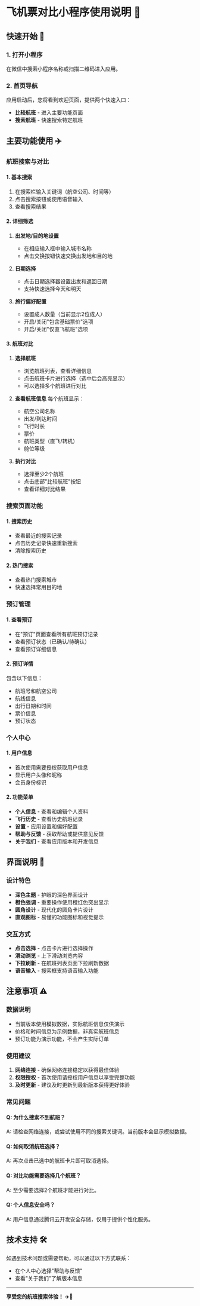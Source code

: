 # 飞机票对比小程序使用说明 📖

## 快速开始 🚀

### 1. 打开小程序
在微信中搜索小程序名称或扫描二维码进入应用。

### 2. 首页导航
应用启动后，您将看到欢迎页面，提供两个快速入口：
- **比较航班** - 进入主要功能页面
- **搜索航班** - 快速搜索特定航班

## 主要功能使用 ✈️

### 航班搜索与对比

#### 1. 基本搜索
1. 在搜索栏输入关键词（航空公司、时间等）
2. 点击搜索按钮或使用语音输入
3. 查看搜索结果

#### 2. 详细筛选
1. **出发地/目的地设置**
   - 在相应输入框中输入城市名称
   - 点击交换按钮快速交换出发地和目的地

2. **日期选择**
   - 点击日期选择器设置出发和返回日期
   - 支持快速选择今天和明天

3. **旅行偏好配置**
   - 设置成人数量（当前显示2位成人）
   - 开启/关闭"包含基础票价"选项
   - 开启/关闭"仅直飞航班"选项

#### 3. 航班对比
1. **选择航班**
   - 浏览航班列表，查看详细信息
   - 点击航班卡片进行选择（选中后会高亮显示）
   - 可以选择多个航班进行对比

2. **查看航班信息**
   每个航班显示：
   - 航空公司名称
   - 出发/到达时间
   - 飞行时长
   - 票价
   - 航班类型（直飞/转机）
   - 舱位等级

3. **执行对比**
   - 选择至少2个航班
   - 点击底部"比较航班"按钮
   - 查看详细对比结果

### 搜索页面功能

#### 1. 搜索历史
- 查看最近的搜索记录
- 点击历史记录快速重新搜索
- 清除搜索历史

#### 2. 热门搜索
- 查看热门搜索城市
- 快速选择常用目的地

### 预订管理

#### 1. 查看预订
- 在"预订"页面查看所有航班预订记录
- 查看预订状态（已确认/待确认）
- 查看预订详细信息

#### 2. 预订详情
包含以下信息：
- 航班号和航空公司
- 航线信息
- 出行日期和时间
- 票价信息
- 预订状态

### 个人中心

#### 1. 用户信息
- 首次使用需要授权获取用户信息
- 显示用户头像和昵称
- 会员身份标识

#### 2. 功能菜单
- **个人信息** - 查看和编辑个人资料
- **飞行历史** - 查看历史航班记录
- **设置** - 应用设置和偏好配置
- **帮助与反馈** - 获取帮助或提供意见反馈
- **关于我们** - 查看应用版本和开发信息

## 界面说明 🎨

### 设计特色
- **深色主题** - 护眼的深色界面设计
- **橙色强调** - 重要操作使用橙红色突出显示
- **圆角设计** - 现代化的圆角卡片设计
- **直观图标** - 易懂的功能图标和视觉提示

### 交互方式
- **点击选择** - 点击卡片进行选择操作
- **滑动浏览** - 上下滑动浏览内容
- **下拉刷新** - 在航班列表页面下拉刷新数据
- **语音输入** - 搜索框支持语音输入功能

## 注意事项 ⚠️

### 数据说明
- 当前版本使用模拟数据，实际航班信息仅供演示
- 价格和时间信息为示例数据，非真实航班信息
- 预订功能为演示功能，不会产生实际订单

### 使用建议
1. **网络连接** - 确保网络连接稳定以获得最佳体验
2. **权限授权** - 首次使用请授权用户信息以享受完整功能
3. **及时更新** - 建议及时更新到最新版本获得更好体验

### 常见问题

#### Q: 为什么搜索不到航班？
A: 请检查网络连接，或尝试使用不同的搜索关键词。当前版本会显示模拟数据。

#### Q: 如何取消航班选择？
A: 再次点击已选中的航班卡片即可取消选择。

#### Q: 对比功能需要选择几个航班？
A: 至少需要选择2个航班才能进行对比。

#### Q: 个人信息安全吗？
A: 用户信息通过腾讯云开发安全存储，仅用于提供个性化服务。

## 技术支持 🛠️

如遇到技术问题或需要帮助，可以通过以下方式联系：
- 在个人中心选择"帮助与反馈"
- 查看"关于我们"了解版本信息

---

**享受您的航班搜索体验！** ✈️🌟 